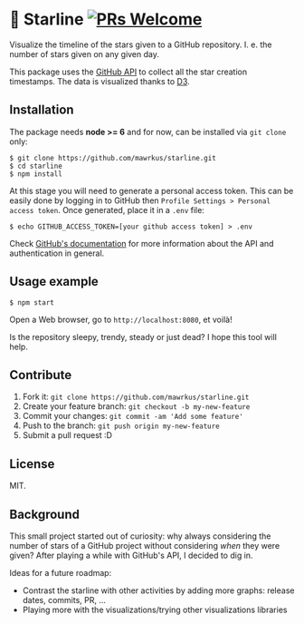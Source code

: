 # 💫 Starline [![PRs Welcome](https://img.shields.io/badge/PRs-welcome-brightgreen.svg)](#contribute)

Visualize the timeline of the stars given to a GitHub repository. I. e. the number of stars given on any given day.

This package uses the [GitHub API](https://developer.github.com/v3/activity/starring/) to collect all the star creation timestamps. The data is visualized thanks to [D3](https://d3js.org/).

## Installation

The package needs **node >= 6** and for now, can be installed via `git clone` only:

```shell
$ git clone https://github.com/mawrkus/starline.git
$ cd starline
$ npm install
```
At this stage you will need to generate a personal access token. This can be easily done by logging in to GitHub then `Profile Settings > Personal access token`. Once generated, place it in a `.env` file:

```shell
$ echo GITHUB_ACCESS_TOKEN=[your github access token] > .env
```

Check [GitHub's documentation](https://developer.github.com/v3/) for more information about the API and authentication in general.

## Usage example

```shell
$ npm start
```

Open a Web browser, go to `http://localhost:8080`, et voilà!

Is the repository sleepy, trendy, steady or just dead? I hope this tool will help.

## Contribute

1. Fork it: `git clone https://github.com/mawrkus/starline.git`
2. Create your feature branch: `git checkout -b my-new-feature`
3. Commit your changes: `git commit -am 'Add some feature'`
4. Push to the branch: `git push origin my-new-feature`
5. Submit a pull request :D

## License

MIT.

## Background

This small project started out of curiosity: why always considering the number of stars of a GitHub project without considering *when* they were given? After playing a while with GitHub's API, I decided to dig in.

Ideas for a future roadmap:

- Contrast the starline with other activities by adding more graphs: release dates, commits, PR, ...
- Playing more with the visualizations/trying other visualizations libraries
